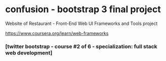 # confusion - bootstrap 3 final project

Website of Restaurant - Front-End Web UI Frameworks and Tools project

https://www.coursera.org/learn/web-frameworks

### [twitter bootstrap - course #2 of 6 - specialization: full stack web development]
